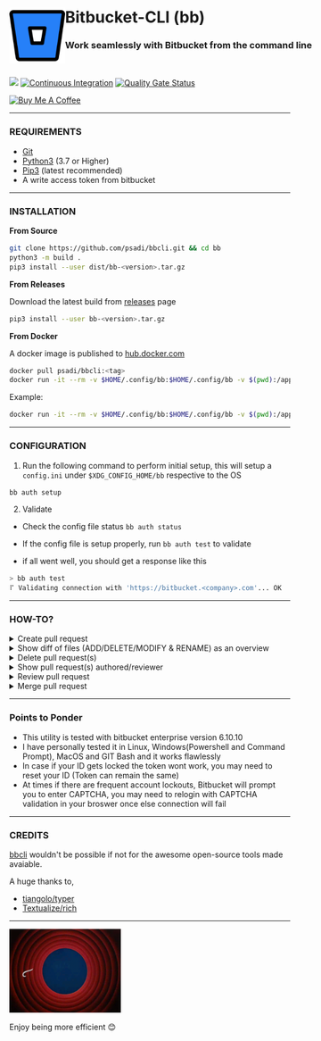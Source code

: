 <div id="texts" style="white-space:nowrap;">
     <img height="100" width="100" src="./resources/bb.png"  align="left"/>
     <h1>Bitbucket-CLI (bb) </h1>
     <h3>Work seamlessly with Bitbucket from the command line</h3>
     </br>
</div>

![](https://img.shields.io/badge/license-MIT-green.svg?style=flat)
[![Continuous Integration](https://github.com/psadi/bbcli/actions/workflows/ci.yml/badge.svg)](https://github.com/psadi/bbcli/actions/workflows/ci.yml)
[![Quality Gate Status](https://sonarcloud.io/api/project_badges/measure?project=psadi_bbcli&metric=alert_status)](https://sonarcloud.io/summary/new_code?id=psadi_bbcli)



<a href="https://www.buymeacoffee.com/addy3494" target="_blank"><img src="https://www.buymeacoffee.com/assets/img/custom_images/orange_img.png" alt="Buy Me A Coffee" style="height: 22px !important;width: 100px !important;" ></a>

---

###  REQUIREMENTS

* [Git](https://git-scm.com/downloads)
* [Python3](https://www.python.org/downloads/) (3.7 or Higher)
* [Pip3]( https://pypi.org/project/pip/) (latest recommended)
* A write access token from bitbucket

---

###  INSTALLATION

<b>From Source</b>

```sh
git clone https://github.com/psadi/bbcli.git && cd bb
python3 -m build .
pip3 install --user dist/bb-<version>.tar.gz
```

<b>From Releases</b>

Download the latest build from [releases](https://github.com/psadi/bbcli/releases) page

```sh
pip3 install --user bb-<version>.tar.gz
```

<b>From Docker</b>

A docker image is published to [hub.docker.com](https://hub.docker.com/r/psadi/bbcli)

```sh
docker pull psadi/bbcli:<tag>
docker run -it --rm -v $HOME/.config/bb:$HOME/.config/bb -v $(pwd):/app/. --network host psadi/bbcli [OPTIONS] COMMAND [ARGS]
```

Example:
```sh
docker run -it --rm -v $HOME/.config/bb:$HOME/.config/bb -v $(pwd):/app/. --network host psadi/bbcli pr create --target master
```

---

###  CONFIGURATION

1. Run the following command to perform initial setup, this will setup a `config.ini` under `$XDG_CONFIG_HOME/bb` respective to the OS

```sh
bb auth setup
```

2. Validate

* Check the config file status `bb auth status`

* If the config file is setup properly, run `bb auth test` to validate

* if all went well, you should get a response like this

```sh
> bb auth test
⠏ Validating connection with 'https://bitbucket.<company>.com'... OK
```
---

###  HOW-TO?

<details>
  <summary>Create pull request</summary>

|Command|Action|
|-|-|
|`bb pr create --target master`|creates pull request and asks for confirmation|
|`bb pr create --target master --yes`|creates pull request without prompt|

</details>


<details>
  <summary>Show diff of files (ADD/DELETE/MODIFY & RENAME) as an overview</summary>

|Command|Action|
|-|-|
|`bb pr create --target master --yes --diff`|creates pull request without prompt and shows diff from the PR raised|
|`bb pr delete --id 1 --yes --diff`|deletes pull request without prompt and shows diff befoew PR is deleted|
|`bb pr diff --id 1`|shows diff for the given pull request id|


</details>

<details>
  <summary>Delete pull request(s)</summary>

|Command|Action|
|-|-|
|`bb pr delete --id 1`|deletes the given  pull request number with confirmation prompt|
|`bb pr delete --id 1 --yes`|deletes the given  pull request number without prompt|
|`bb pr delete --id 1,2,3`|deletes multiple pull requests|

</details>

<details>
  <summary>Show pull request(s) authored/reviewer</summary>

|Command|Action|
|-|-|
|`bb pr list`|show pull requests in current repository [Default]|
|`bb pr list --author`|show pull requests authored in current repository|
|`bb pr list --author --all`|show pull requests authored in all repositories|
|`bb pr list --reviewer`|show pull requests that you are a reviewer in current repository|
|`bb pr list --reviewer --all`|show pull requests that you are a reviewer in all repositories|

</details>

<details>
  <summary>Review pull request</summary>

|Command|Action|
|-|-|
|`bb pr review --id 1 --action approve`|marks the pull request as <span style="background-color:#00875a;color:white">**APPROVED**</span>|
|`bb pr review --id 1 --action unapprove`|marks the pull request as <span style="background-color:#de350b;color:white">**UNAPPROVED**</span>|
|`bb pr review --id 1 --action needs_work`|marks the pull request as <span style="background-color:#ffab00;color:white">**NEEDS WORK**</span>|

</details>


<details>
  <summary>Merge pull request</summary>

|Command|Action|
|-|-|
|`bb pr merge --id 1`|Validates pull request merge conditions and prompts for merge|
|`bb pr merge --id 1 --rebase`|adds optional rebase [Default: False]|
|`bb pr merge --id 1 --delete-source-branch`|deletes source branch after merge, [Default: False], If false will prompt for deletion|

</details>

---

###  Points to Ponder

* This utility is tested with bitbucket enterprise version 6.10.10
* I have personally tested it in Linux, Windows(Powershell and Command Prompt), MacOS and GIT Bash and it works flawlessly
* In case if your ID gets locked the token wont work, you may need to reset your ID (Token can remain the same)
* At times if there are frequent account lockouts, Bitbucket will prompt you to enter CAPTCHA, you may need to relogin with CAPTCHA validation in your broswer once else connection will fail

---

###  CREDITS

[bbcli](https://github.com/psadi/bbcli) wouldn't be possible if not for the awesome open-source tools made avaiable.

A huge thanks to,

* [tiangolo/typer](https://github.com/tiangolo/typer)
* [Textualize/rich](https://github.com/Textualize/rich)


---

<p align="left"><img height="150" width="200" src="./resources/thatsall.gif">

Enjoy being more efficient 😊

